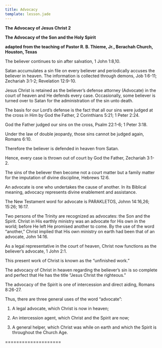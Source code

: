 ```yaml
---
title: Advocacy
template: lesson.jade
---
```



**The Advocacy of Jesus Christ 2**

**The Advocacy of the Son and the Holy Spirit**

**adapted from the teaching of Pastor R. B. Thieme, Jr., Berachah
Church, Houston, Texas**

The believer continues to sin after salvation, 1 John 1:8,10.

Satan accumulates a sin file on every believer and periodically accuses
the believer in heaven. The information is collected through demons, Job
1:6-11; Zechariah 3:1-2; Revelation 12:9-10.

Jesus Christ is retained as the believer’s defense attorney (Advocate)
in the court of heaven and He defends every case. Occasionally, some
believer is turned over to Satan for the administration of the sin unto
death.

The basis for our Lord’s defense is the fact that all our sins were
judged at the cross in Him by God the Father, 2 Corinthians 5:21; 1
Peter 2:24.

God the Father judged our sins on the cross, Psalm 22:1-6; 1 Peter 3:18.

Under the law of double jeopardy, those sins cannot be judged again,
Romans 6:10.

Therefore the believer is defended in heaven from Satan.

Hence, every case is thrown out of court by God the Father, Zechariah
3:1-2.

The sins of the believer then become not a court matter but a family
matter for the imputation of divine discipline, Hebrews 12:6.

An advocate is one who undertakes the cause of another. In its Biblical
meaning, advocacy represents divine enablement and assistance.

The New Testament word for advocate is PARAKLETOS, Johnn 14:16,26;
15:26; 16:17.

Two persons of the Trinity are recognized as advocates: the Son and the
Spirit. Christ in His earthly ministry was an advocate for His own in
the world; before He left He promised another to come. By the use of the
word “another,” Christ implied that His own ministry on earth had been
that of an advocate, John 14:16.

As a legal representative in the court of heaven, Christ now functions
as the believer’s advocate, 1 John 2:1.

This present work of Christ is known as the “unfinished work.”

The advocacy of Christ in heaven regarding the believer’s sin is so
complete and perfect that He has the title “Jesus Christ the righteous.”

The advocacy of the Spirit is one of intercession and direct aiding,
Romans 8:26-27.

Thus, there are three general uses of the word “advocate”:

1.  A legal advocate, which Christ is now in heaven;

2.  An intercession agent, which Christ and the Spirit are now;

3.  A general helper, which Christ was while on earth and which the
    Spirit is throughout the Church Age.

====================

